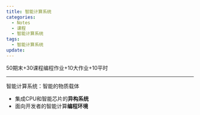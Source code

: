 ```yaml
---
title: 智能计算系统
categories:
  - Notes
  - 课程
  - 智能计算系统
tags:
  - 智能计算系统
update:
---
```

50期末+30课程编程作业+10大作业+10平时

---

智能计算系统：智能的物质载体
- 集成CPU和智能芯片的**异构系统**
- 面向开发者的智能计算**编程环境**
